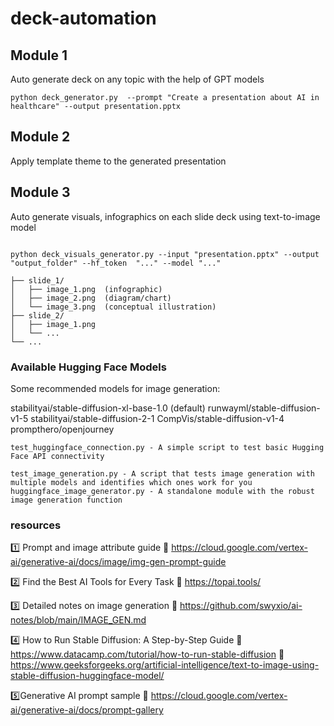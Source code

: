 # deck-automation

## Module 1
Auto generate deck on any topic with the help of GPT models

```
python deck_generator.py  --prompt "Create a presentation about AI in healthcare" --output presentation.pptx

```



## Module 2
Apply template theme to the generated presentation

## Module 3
Auto generate visuals, infographics on each slide deck using text-to-image model

```

python deck_visuals_generator.py --input "presentation.pptx" --output "output_folder" --hf_token  "..." --model "..."

├── slide_1/
│   ├── image_1.png  (infographic)
│   ├── image_2.png  (diagram/chart)
│   └── image_3.png  (conceptual illustration)
├── slide_2/
│   ├── image_1.png
│   └── ...
└── ...
```
### Available Hugging Face Models
Some recommended models for image generation:

stabilityai/stable-diffusion-xl-base-1.0 (default)
runwayml/stable-diffusion-v1-5
stabilityai/stable-diffusion-2-1
CompVis/stable-diffusion-v1-4
prompthero/openjourney

```
test_huggingface_connection.py - A simple script to test basic Hugging Face API connectivity

test_image_generation.py - A script that tests image generation with multiple models and identifies which ones work for you
huggingface_image_generator.py - A standalone module with the robust image generation function
```




### resources

1️⃣ Prompt and image attribute guide 
🔗 https://cloud.google.com/vertex-ai/generative-ai/docs/image/img-gen-prompt-guide

2️⃣ Find the Best AI Tools for Every Task 
🔗 https://topai.tools/

3️⃣ Detailed notes on image generation 
🔗 https://github.com/swyxio/ai-notes/blob/main/IMAGE_GEN.md

4️⃣ How to Run Stable Diffusion: A Step-by-Step Guide 
🔗 https://www.datacamp.com/tutorial/how-to-run-stable-diffusion
🔗 https://www.geeksforgeeks.org/artificial-intelligence/text-to-image-using-stable-diffusion-huggingface-model/


5️⃣Generative AI prompt sample
🔗 https://cloud.google.com/vertex-ai/generative-ai/docs/prompt-gallery
